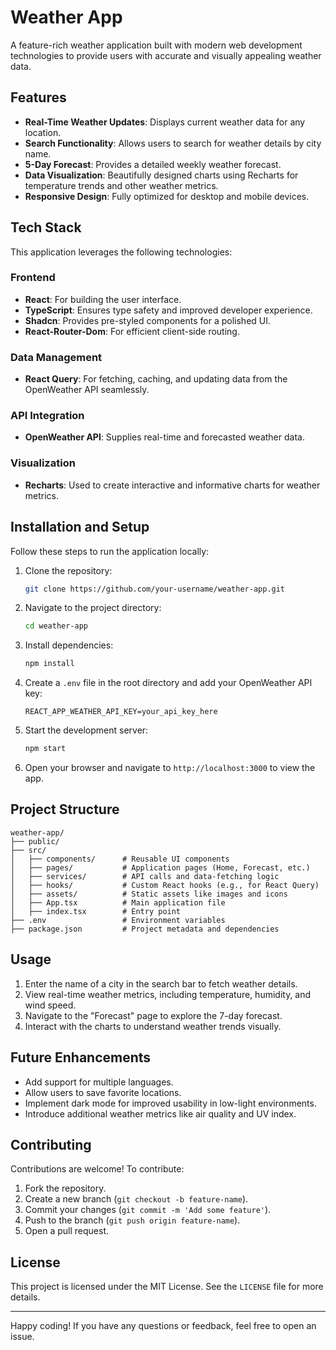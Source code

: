 # Weather App

A feature-rich weather application built with modern web development technologies to provide users with accurate and visually appealing weather data.

## Features

- **Real-Time Weather Updates**: Displays current weather data for any location.
- **Search Functionality**: Allows users to search for weather details by city name.
- **5-Day Forecast**: Provides a detailed weekly weather forecast.
- **Data Visualization**: Beautifully designed charts using Recharts for temperature trends and other weather metrics.
- **Responsive Design**: Fully optimized for desktop and mobile devices.

## Tech Stack

This application leverages the following technologies:

### Frontend
- **React**: For building the user interface.
- **TypeScript**: Ensures type safety and improved developer experience.
- **Shadcn**: Provides pre-styled components for a polished UI.
- **React-Router-Dom**: For efficient client-side routing.

### Data Management
- **React Query**: For fetching, caching, and updating data from the OpenWeather API seamlessly.

### API Integration
- **OpenWeather API**: Supplies real-time and forecasted weather data.

### Visualization
- **Recharts**: Used to create interactive and informative charts for weather metrics.

## Installation and Setup

Follow these steps to run the application locally:

1. Clone the repository:
   ```bash
   git clone https://github.com/your-username/weather-app.git
   ```

2. Navigate to the project directory:
   ```bash
   cd weather-app
   ```

3. Install dependencies:
   ```bash
   npm install
   ```

4. Create a `.env` file in the root directory and add your OpenWeather API key:
   ```env
   REACT_APP_WEATHER_API_KEY=your_api_key_here
   ```

5. Start the development server:
   ```bash
   npm start
   ```

6. Open your browser and navigate to `http://localhost:3000` to view the app.

## Project Structure

```
weather-app/
├── public/
├── src/
│   ├── components/      # Reusable UI components
│   ├── pages/           # Application pages (Home, Forecast, etc.)
│   ├── services/        # API calls and data-fetching logic
│   ├── hooks/           # Custom React hooks (e.g., for React Query)
│   ├── assets/          # Static assets like images and icons
│   ├── App.tsx          # Main application file
│   ├── index.tsx        # Entry point
├── .env                 # Environment variables
├── package.json         # Project metadata and dependencies
```

## Usage

1. Enter the name of a city in the search bar to fetch weather details.
2. View real-time weather metrics, including temperature, humidity, and wind speed.
3. Navigate to the "Forecast" page to explore the 7-day forecast.
4. Interact with the charts to understand weather trends visually.

## Future Enhancements

- Add support for multiple languages.
- Allow users to save favorite locations.
- Implement dark mode for improved usability in low-light environments.
- Introduce additional weather metrics like air quality and UV index.

## Contributing

Contributions are welcome! To contribute:

1. Fork the repository.
2. Create a new branch (`git checkout -b feature-name`).
3. Commit your changes (`git commit -m 'Add some feature'`).
4. Push to the branch (`git push origin feature-name`).
5. Open a pull request.

## License

This project is licensed under the MIT License. See the `LICENSE` file for more details.

---

Happy coding! If you have any questions or feedback, feel free to open an issue.

